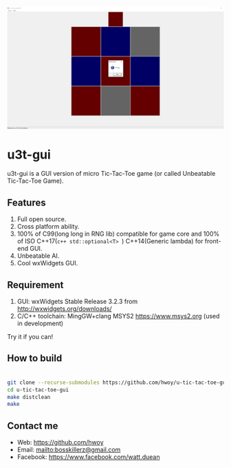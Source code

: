 ![](https://raw.githubusercontent.com/hwoy/u-tic-tac-toe-gui/master/res/pic1.png?raw=true)

# u3t-gui

u3t-gui is a GUI version of micro Tic-Tac-Toe game (or called Unbeatable Tic-Tac-Toe Game).

## Features

1. Full open source.
2. Cross platform ability.
3. 100% of C99(long long in RNG lib) compatible for game core and 100% of ISO C++17(```c++ std::optional<T> ```) C++14(Generic lambda) for front-end GUI.
4. Unbeatable AI.
5. Cool wxWidgets GUI.

## Requirement

1. GUI: wxWidgets Stable Release 3.2.3 from <http://wxwidgets.org/downloads/>
2. C/C++ toolchain: MingGW+clang MSYS2 <https://www.msys2.org> (used in development)

Try it if you can!

## How to build

```sh

git clone --recurse-submodules https://github.com/hwoy/u-tic-tac-toe-gui.git
cd u-tic-tac-toe-gui
make distclean
make

```

## Contact me

- Web: <https://github.com/hwoy>
- Email: <mailto:bosskillerz@gmail.com>
- Facebook: <https://www.facebook.com/watt.duean>
